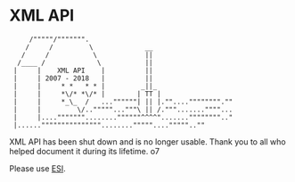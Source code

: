 # XML API
```
     /"""""/""""""".
    /     /         \             __
   /     /           \            ||
  /____ /             \           ||
 |     |    XML API    |          ||
 |     | 2007 - 2018   |          ||
 |     |     * *   * * |         _||_
 |     |     *\/* *\/* |        | TT |
 |     |     *_\_  /   ...""""""| || |.""...."""""""".""
 |     |         \/.."""""..."""\ || /.""".......""""...
 |     |...."""""""........""""""^^^^"......."""""""".."
 |......"""""""""""""""........"""""...."""""..""
 ```
XML API has been shut down and is no longer usable. Thank you to all who helped document it during its lifetime. o7

Please use [ESI](../esi/index.md).

